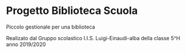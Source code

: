 # Progetto Biblioteca Scuola
Piccolo gestionale per una biblioteca

Realizato dal Gruppo scolastico I.I.S. Luigi-Einaudi-alba della classe 5^H anno 2019/2020


